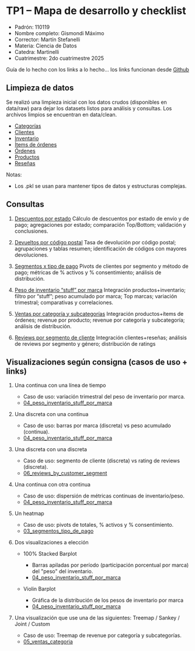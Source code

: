 # TP1 – Mapa de desarrollo y checklist

* Padrón: 110119
* Nombre completo: Gismondi Máximo
* Corrector: Martín Stefanelli
* Materia: Ciencia de Datos
* Catedra: Martinelli
* Cuatrimestre: 2do cuatrimestre 2025


Guía de lo hecho con los links a lo hecho... los links funcionan desde [Github](https://github.com/maximogismondi/cdd-martinelli/blob/main/tps/tp1/informe.md)

## Limpieza de datos

Se realizó una limpieza inicial con los datos crudos (disponibles en data/raw) para dejar los datasets listos para análisis y consultas. Los archivos limpios se encuentran en data/clean.

* [Categorías](cleaning_data/categories.ipynb)
* [Clientes](cleaning_data/customers.ipynb)
* [Inventario](cleaning_data/inventory_logs.ipynb)
* [Ítems de órdenes](cleaning_data/order_items.ipynb)
* [Órdenes](cleaning_data/orders.ipynb)
* [Productos](cleaning_data/products.ipynb)
* [Reseñas](cleaning_data/reviews.ipynb)

Notas:
- Los .pkl se usan para mantener tipos de datos y estructuras complejas.

## Consultas

1) [Descuentos por estado](querys/01_descuentos_estado.ipynb)
    Cálculo de descuentos por estado de envío y de pago; agregaciones por estado; comparación Top/Bottom; validación y conclusiones.

2) [Devueltos por código postal](querys/02_devueltos_codigo_postal.ipynb)
    Tasa de devolución por código postal; agrupaciones y tablas resumen; identificación de códigos con mayores devoluciones.

3) [Segmentos x tipo de pago](querys/03_segmentos_tipo_de_pago.ipynb)
    Pivots de clientes por segmento y método de pago; métricas de % activos y % consentimiento; análisis de distribución.

4) [Peso de inventario “stuff” por marca](querys/04_peso_inventario_stuff_por_marca.ipynb)
    Integración productos+inventario; filtro por “stuff”; peso acumulado por marca; Top marcas; variación trimestral; comparativas y correlaciones.

5) [Ventas por categoría y subcategorías](querys/05_ventas_categoria.ipynb)
    Integración productos+ítems de órdenes; revenue por producto; revenue por categoría y subcategoría; análisis de distribución.

6) [Reviews por segmento de cliente](querys/06_reviews_by_customer_segment.ipynb)
    Integración clientes+reseñas; análisis de reviews por segmento y género; distribución de ratings

## Visualizaciones según consigna (casos de uso + links)

1. Una continua con una línea de tiempo
    - Caso de uso: variación trimestral del peso de inventario por marca.
    - [04_peso_inventario_stuff_por_marca](querys/04_peso_inventario_stuff_por_marca.ipynb)

2. Una discreta con una continua
    - Caso de uso: barras por marca (discreta) vs peso acumulado (continua).
    - [04_peso_inventario_stuff_por_marca](querys/04_peso_inventario_stuff_por_marca.ipynb)

3. Una discreta con una discreta
    - Caso de uso: segmento de cliente (discreta) vs rating de reviews (discreta).
    - [06_reviews_by_customer_segment](querys/06_reviews_by_customer_segment.ipynb)

4. Una continua con otra continua
    - Caso de uso: dispersión de métricas continuas de inventario/peso.
    - [04_peso_inventario_stuff_por_marca](querys/04_peso_inventario_stuff_por_marca.ipynb)

5. Un heatmap
    - Caso de uso: pivots de totales, % activos y % consentimiento.
    - [03_segmentos_tipo_de_pago](querys/03_segmentos_tipo_de_pago.ipynb)

6. Dos visualizaciones a elección
    - 100% Stacked Barplot
        - Barras apiladas por período (participación porcentual por marca) del "peso" del inventario.
        - [04_peso_inventario_stuff_por_marca](querys/04_peso_inventario_stuff_por_marca.ipynb)
    
    - Violin Barplot
        - Gráfica de la distribución de los pesos de inventario por marca
        - [04_peso_inventario_stuff_por_marca](querys/04_peso_inventario_stuff_por_marca.ipynb)

7. Una visualización que use una de las siguientes: Treemap / Sankey / Joint / Custom
    - Caso de uso: Treemap de revenue por categoría y subcategorías.
    - [05_ventas_categoria](querys/05_ventas_categoria.ipynb)